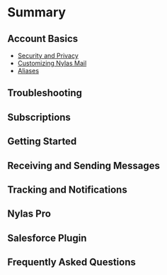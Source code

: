# Summary

## Account Basics

* [Security and Privacy](security-and-privacy.md)
* [Customizing Nylas Mail](customizing-nylas-mail.md)
* [Aliases](221043827-aliases.md)

## Troubleshooting

## Subscriptions

## Getting Started

## Receiving and Sending Messages

## Tracking and Notifications

## Nylas Pro

## Salesforce Plugin

## Frequently Asked Questions
